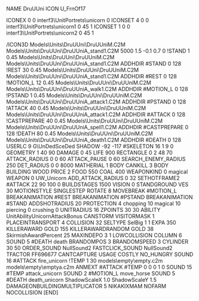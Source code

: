 NAME DruUUni
ICON U_FrnOf17

ICONEX 0 0 interf3\UnitPortrets\unicorn 0
ICONSET 4 0 0 interf3\UnitPortrets\unicorn1 0 45 1
ICONSET 1 0 0 interf3\UnitPortrets\unicorn2 0 45 1
                
/ICON3D Models\Units\DruUUni\DruUUniM.C2M Models\Units\DruUUni\DruUUniA_stand1.C2M 5000 1.5 -0.1 0.7 0 
!STAND          1 0.45 Models\Units\DruUUni\DruUUniM.C2M Models\Units\DruUUni\DruUUniA_stand1.C2M
ADDHDIR #STAND 0 128
!REST          30 0.45 Models\Units\DruUUni\DruUUniM.C2M Models\Units\DruUUni\DruUUniA_stand1.C2M
ADDHDIR #REST 0 128
!MOTION_L      12 0.45 Models\Units\DruUUni\DruUUniM.C2M Models\Units\DruUUni\DruUUniA_walk1.C2M
ADDHDIR #MOTION_L 0 128
!PSTAND        1  0.45 Models\Units\DruUUni\DruUUniM.C2M Models\Units\DruUUni\DruUUniA_attack1.C2M
ADDHDIR #PSTAND 0 128 
!ATTACK        40 0.45 Models\Units\DruUUni\DruUUniM.C2M Models\Units\DruUUni\DruUUniA_attack1.C2M
ADDHDIR #ATTACK 0 128
!CASTPREPARE   40 0.45 Models\Units\DruUUni\DruUUniM.C2M Models\Units\DruUUni\DruUUniA_spell1.C2M
ADDHDIR #CASTPREPARE 0 128
!DEATH         80 0.45 Models\Units\DruUUni\DruUUniM.C2M Models\Units\DruUUni\DruUUniA_death1.C2M
ADDHDIR #DEATH 0 128
USERLC 			9 G\UnDedSceDed SHADOW -92 -117
#SKELETON               16 1 9 0
GEOMETRY 1 40 90
DAMAGE   0 45
LIFE     900
RECTANGLE 0 2 48 70
ATTACK_RADIUS 0 0 60
ATTACK_PAUSE 0 60
SEARCH_ENEMY_RADIUS 250
DET_RADIUS 0 0 8000
MATHERIAL 1 BODY
CANKILL 3 BODY BUILDING WOOD 
PRICE 2 FOOD 550 COAL 400
WEAPONKIND 0 magical
WEAPON 0 UW_Unicorn
ADD_ATTACK_RADIUS 0 32
SETHOTFRAME2 #ATTACK 22 90 100 0
BUILDSTAGES 1500
VISION 0
STANDGROUND
VES 30
MOTIONSTYLE SINGLESTEP
ROTATE 8
MOVEBREAK #MOTION_L
BREAKANIMATION #REST
BREAKANIMATION #PSTAND
BREAKANIMATION #STAND
ADDSHOTRADIUS 20
PROTECTION 4 chopping 10 magical 10 piercing 0 crushing 0
UNITRADIUS 16
ZPOINTS 30 30
ABILITY UnitAbilityUnicornAttackBonus
CANSTORM
VISITORMASK 1
PLACEINTRANSPORT 4
COLLISION 32
SELTYPE SelBig 1 1
EXPA 350
KILLERAWARD             GOLD 155
KILLERAWARDRANDOM       GOLD 38
SkirmishAwardPercent 25
MAXINDEPO 3 1
LOWCOLLISION
COLUMN 6
SOUND 5 #DEATH death
BRANDOMPOS 3
BRANDOMSPEED 3
CYLINDER 30 50
ORDER_SOUND NullSound2
FASTCLICK_SOUND NullSound2
TFACTOR FF696677
CANTCAPTURE
USAGE COSTLY
NO_HUNGRY
SOUND 16 #ATTACK fire_unicorn
!TEMP 1 30 models\empty\empty.c2m models\empty\emptya.c2m
ANMEXT #ATTACK #TEMP 0 0 0 1 0
SOUND 15 #TEMP attack_unicorn
SOUND 2 #MOTION_L move_horse
SOUND 5 #DEATH death_unicorn
ShadowScaleX 1.0
ShadowScaleY 1.5
DAMAGEONBUILDINGMULTIPLICATOR 5
NIKAKIXMAM
NOFARM
NOCOLLISION
[END]
